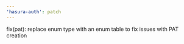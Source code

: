 ```yaml
---
'hasura-auth': patch
---
```


fix(pat): replace enum type with an enum table to fix issues with PAT creation
